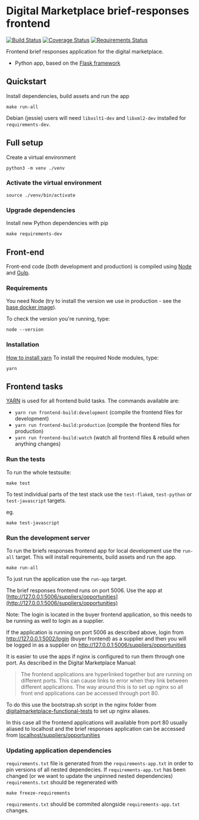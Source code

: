 # Digital Marketplace brief-responses frontend

[![Build Status](https://travis-ci.org/alphagov/digitalmarketplace-brief-responses-frontend.svg?branch=master)](https://travis-ci.org/alphagov/digitalmarketplace-brief-responses-frontend)
[![Coverage Status](https://coveralls.io/repos/github/alphagov/digitalmarketplace-brief-responses-frontend/badge.svg?branch=master)](https://coveralls.io/github/alphagov/digitalmarketplace-brief-responses-frontend?branch=master)
[![Requirements Status](https://requires.io/github/alphagov/digitalmarketplace-brief-responses-frontend/requirements.svg?branch=master)](https://requires.io/github/alphagov/digitalmarketplace-brief-responses-frontend/requirements/?branch=master)

Frontend brief responses application for the digital marketplace.

- Python app, based on the [Flask framework](http://flask.pocoo.org/)

## Quickstart

Install dependencies, build assets and run the app
```
make run-all
```

Debian (jessie) users will need `libxslt1-dev` and `libxml2-dev` installed for `requirements-dev`.

## Full setup

Create a virtual environment
 ```
 python3 -m venv ./venv
 ```

### Activate the virtual environment

```
source ./venv/bin/activate
```

### Upgrade dependencies

Install new Python dependencies with pip

```make requirements-dev```


## Front-end

Front-end code (both development and production) is compiled using [Node](http://nodejs.org/) and [Gulp](http://gulpjs.com/).

### Requirements

You need Node (try to install the version we use in production -
 see the [base docker image](https://github.com/alphagov/digitalmarketplace-docker-base/blob/master/base.docker)).

To check the version you're running, type:

```
node --version
```

### Installation

[How to install yarn](https://yarnpkg.com/en/docs/install)
To install the required Node modules, type:

```
yarn
```

## Frontend tasks

[YARN](https://yarnpkg.com/en/) is used for all frontend build tasks. The commands available are:

- `yarn run frontend-build:development` (compile the frontend files for development)
- `yarn run frontend-build:production` (compile the frontend files for production)
- `yarn run frontend-build:watch` (watch all frontend files & rebuild when anything changes)





### Run the tests

To run the whole testsuite:

```
make test
```

To test individual parts of the test stack use the `test-flake8`, `test-python`
or `test-javascript` targets.

eg.
```
make test-javascript
```

### Run the development server

To run the briefs responses frontend app for local development use the `run-all` target.
This will install requirements, build assets and run the app.

```
make run-all
```

To just run the application use the `run-app` target.

The brief responses frontend runs on port 5006. Use the app at [http://127.0.0.1:5006/suppliers/opportunities](http://127.0.0.1:5006/suppliers/opportunities)

Note:  The login is located in the buyer frontend application, so this needs to be running as well to login as a supplier.

If the application is running on port 5006 as described above, login from http://127.0.0.1:5002/login (buyer frontend) as a supplier and then you will be logged in as a supplier on http://127.0.0.1:5006/suppliers/opportunities

It is easier to use the apps if nginx is configured to run them through one port.  As described in the Digital Marketplace Manual:

> The frontend applications are hyperlinked together but are running on different ports. This can cause links to error when they link between different applications. The way around this is to set up nginx so all front end applications can be accessed through port 80.

To do this use the bootstrap.sh script in the nginx folder from [digitalmarketplace-functional-tests](https://github.com/alphagov/digitalmarketplace-functional-tests) to set up nginx aliases.

In this case all the frontend applications will available from port 80 usually aliased to localhost and the brief responses application can be accessed from [localhost/suppliers/opportunities](localhost/suppliers/opportunities)

### Updating application dependencies

`requirements.txt` file is generated from the `requirements-app.txt` in order to pin
versions of all nested dependecies. If `requirements-app.txt` has been changed (or
we want to update the unpinned nested dependencies) `requirements.txt` should be
regenerated with

```
make freeze-requirements
```

`requirements.txt` should be commited alongside `requirements-app.txt` changes.
